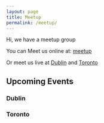```yaml
---
layout: page
title: Meetup
permalink: /meetup/
---
```


Hi, we have a meetup group

You can Meet us online at: [meetup](https://www.meetup.com/de-DE/Dublin-Code-Mentoring/)

Or meet us live at [Dublin](https://www.meetup.com/Dublin-Code-Mentoring/) and [Toronto](https://www.meetup.com/Toronto-Code-Mentoring/)

<h2>Upcoming Events</h2>
<div id="upcoming-events-dublin">
    <h3>Dublin</h3>
</div>
<div id="upcoming-events-toronto">
    <h3>Toronto</h3>
</div>
<script>
  function myCallbackDublin(response) {
    response.data.forEach(data => {
      let date = new Date(data.time)
      let options = { weekday: 'long', year: 'numeric', month: 'long', day: 'numeric', timeZoneName: 'short', hour: 'numeric' };
      let event = {
        name: data.name,
        link: data.link,
        time: date.toLocaleString('en-US', options)
      }
      if (!document.querySelector('#upcoming-events-dublin')) return
      document.querySelector('#upcoming-events-dublin').insertAdjacentHTML('beforeend', `
      <a href="${event.link}" target="_blank" rel="noopener noreferrer">${event.name}</a>
      <div>${event.time}</div>
      <br>
      `
      );
    })
  }
  function myCallbackToronto(response) {
    response.data.forEach(data => {
      let date = new Date(data.time)
      let options = { weekday: 'long', year: 'numeric', month: 'long', day: 'numeric', timeZoneName: 'short', hour: 'numeric' };
      let event = {
        name: data.name,
        link: data.link,
        time: date.toLocaleString('en-US', options)
      }
      if (!document.querySelector('#upcoming-events-toronto')) return
      document.querySelector('#upcoming-events-toronto').insertAdjacentHTML('beforeend', `
      <a href="${event.link}" target="_blank" rel="noopener noreferrer">${event.name}</a>
      <div>${event.time}</div>
      <br>
      `
      );
    })
  }
</script>
<script type="text/javascript"
  src="https://api.meetup.com/Dublin-Code-Mentoring/events?page=4&callback=myCallbackDublin"></script>
<script type="text/javascript"
  src="https://api.meetup.com/Toronto-Code-Mentoring/events?page=4&callback=myCallbackToronto"></script>